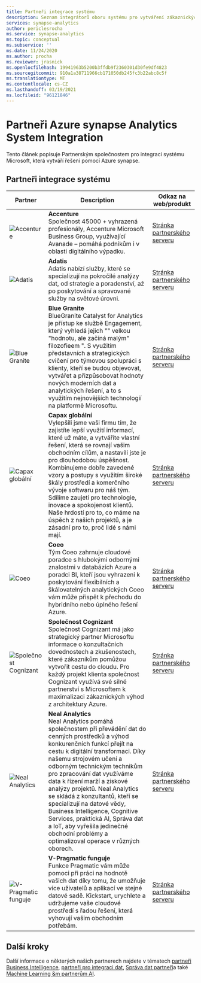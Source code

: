 ```yaml
---
title: Partneři integrace systému
description: Seznam integrátorů oboru systému pro vytváření zákaznických řešení pomocí Azure synapse Analytics
services: synapse-analytics
author: periclesrocha
ms.service: synapse-analytics
ms.topic: conceptual
ms.subservice: ''
ms.date: 11/24/2020
ms.author: procha
ms.reviewer: jrasnick
ms.openlocfilehash: 19941963b5200b3ffdb9f2360301d30fe9df4823
ms.sourcegitcommit: 910a1a38711966cb171050db245fc3b22abc8c5f
ms.translationtype: MT
ms.contentlocale: cs-CZ
ms.lasthandoff: 03/19/2021
ms.locfileid: "96121846"
---
```

# <a name="azure-synapse-analytics-system-integration-partners"></a>Partneři Azure synapse Analytics System Integration

Tento článek popisuje Partnerským společnostem pro integraci systému Microsoft, která vytváří řešení pomocí Azure synapse.

## <a name="system-integration-partners"></a>Partneři integrace systému
| Partner | Description | Odkaz na web/produkt |
| ------- | ----------- | -------------------- |
| ![Accenture](./media/sql-data-warehouse-partner-public-preview/accenture-logo.png) |**Accenture**<br>Společnost 45000 + vyhrazená profesionály, Accenture Microsoft Business Group, využívající Avanade – pomáhá podnikům i v oblasti digitálního výpadku.|[Stránka partnerského serveru](https://www.accenture.com/us-en/services/microsoft-index)<br>|
| ![Adatis](./media/sql-data-warehouse-partner-public-preview/adatis-logo.png) |**Adatis**<br>Adatis nabízí služby, které se specializují na pokročilé analýzy dat, od strategie a poradenství, až po poskytování a spravované služby na světové úrovni. |[Stránka partnerského serveru](https://adatis.co.uk/)<br> |
| ![Blue Granite](./media/sql-data-warehouse-partner-public-preview/blue-granite-logo.png) |**Blue Granite**<br>BlueGranite Catalyst for Analytics je přístup ke službě Engagement, který vyhledá jejich "" velkou "hodnotu, ale začíná malým" filozofieem ". S využitím představních a strategických cvičení pro týmovou spolupráci s klienty, kteří se budou objevovat, vytvářet a přizpůsobovat hodnoty nových moderních dat a analytických řešení, a to s využitím nejnovějších technologií na platformě Microsoftu.|[Stránka partnerského serveru](https://www.blue-granite.com/)<br>|
| ![Capax globální](./media/sql-data-warehouse-partner-public-preview/capax-global-logo.png) |**Capax globální**<br>Vylepšili jsme vaši firmu tím, že zajistíte lepší využití informací, které už máte, a vytváříte vlastní řešení, která se rovnají vašim obchodním cílům, a nastavili jste je pro dlouhodobou úspěšnost. Kombinujeme dobře zavedené vzory a postupy s využitím široké škály prostředí a komerčního vývoje softwaru pro náš tým. Sdílíme zaujetí pro technologie, inovace a spokojenost klientů. Naše hrdostí pro to, co máme na úspěch z našich projektů, a je zásadní pro to, proč lidé s námi mají.|[Stránka partnerského serveru](https://www.capaxglobal.com/)<br>|
| ![Coeo](./media/sql-data-warehouse-partner-public-preview/coeo-logo.png) |**Coeo**<br>Tým Coeo zahrnuje cloudové poradce s hlubokými odbornými znalostmi v databázích Azure a poradci BI, kteří jsou vyhrazeni k poskytování flexibilních a škálovatelných analytických Coeo vám může přispět k přechodu do hybridního nebo úplného řešení Azure.|[Stránka partnerského serveru](https://www.coeo.com/solution/technology/microsoft-azure/)<br>|
| ![Společnost Cognizant](./media/sql-data-warehouse-partner-public-preview/cognizant-logo.png) |**Společnost Cognizant**<br>Společnost Cognizant má jako strategický partner Microsoftu informace o konzultačních dovednostech a zkušenostech, které zákazníkům pomůžou vytvořit cestu do cloudu. Pro každý projekt klienta společnost Cognizant využívá své silné partnerství s Microsoftem k maximalizaci zákaznických výhod z architektury Azure.|[Stránka partnerského serveru](https://www.cognizant.com/partners/microsoftazure)<br>|
| ![Neal Analytics](./media/sql-data-warehouse-partner-public-preview/neal-analytics-logo.png) |**Neal Analytics**<br>Neal Analytics pomáhá společnostem při převádění dat do cenných prostředků a výhod konkurenčních funkcí přejít na cestu k digitální transformaci. Díky našemu strojovém učení a odborným technickým technikům pro zpracování dat využíváme data k řízení marží a ziskové analýzy projektů. Neal Analytics se skládá z konzultantů, kteří se specializují na datové vědy, Business Intelligence, Cognitive Services, praktická AI, Správa dat a IoT, aby vyřešila jedinečné obchodní problémy a optimalizoval operace v různých oborech.|[Stránka partnerského serveru](https://nealanalytics.com/)<br>|
| ![V-Pragmatic funguje](./media/sql-data-warehouse-partner-public-preview/pragmatic-works-logo.png) |**V-Pragmatic funguje**<br>Funkce Pragmatic vám může pomoci při práci na hodnotě vašich dat díky tomu, že umožňuje více uživatelů a aplikací ve stejné datové sadě. Kickstart, urychlete a udržujeme vaše cloudové prostředí s řadou řešení, která vyhovují vašim obchodním potřebám.|[Stránka partnerského serveru](https://www.pragmaticworks.com/)<br>|

## <a name="next-steps"></a>Další kroky
Další informace o některých našich partnerech najdete v tématech [partneři Business Intelligence](sql-data-warehouse-partner-business-intelligence.md), [partneři pro integraci dat](sql-data-warehouse-partner-data-integration.md), [Správa dat partneři](sql-data-warehouse-partner-data-management.md)a také [Machine Learning &m partnerům AI](sql-data-warehouse-partner-machine-learning-ai.md).

